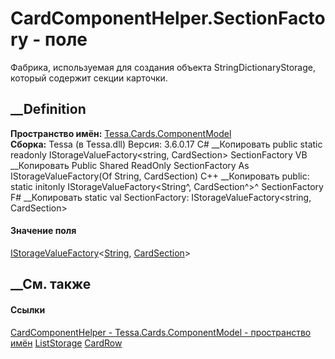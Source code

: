 # CardComponentHelper.SectionFactory - поле
Фабрика, используемая для создания объекта
StringDictionaryStorage<CardSection>, который содержит секции карточки.
## __Definition
 **Пространство имён:**
[Tessa.Cards.ComponentModel](N_Tessa_Cards_ComponentModel.htm)  
 **Сборка:** Tessa (в Tessa.dll) Версия: 3.6.0.17
C# __Копировать
     public static readonly IStorageValueFactory<string, CardSection> SectionFactory
VB __Копировать
     Public Shared ReadOnly SectionFactory As IStorageValueFactory(Of String, CardSection)
C++ __Копировать
     public:
    static initonly IStorageValueFactory<String^, CardSection^>^ SectionFactory
F# __Копировать
     static val SectionFactory: IStorageValueFactory<string, CardSection>
#### Значение поля
[IStorageValueFactory](T_Tessa_Platform_Storage_IStorageValueFactory_2.htm)<[String](https://learn.microsoft.com/dotnet/api/system.string),
[CardSection](T_Tessa_Cards_CardSection.htm)>
##  __См. также
#### Ссылки
[CardComponentHelper - ](T_Tessa_Cards_ComponentModel_CardComponentHelper.htm)
[Tessa.Cards.ComponentModel - пространство
имён](N_Tessa_Cards_ComponentModel.htm)
[ListStorage<T>](T_Tessa_Platform_Storage_ListStorage_1.htm)
[CardRow](T_Tessa_Cards_CardRow.htm)
